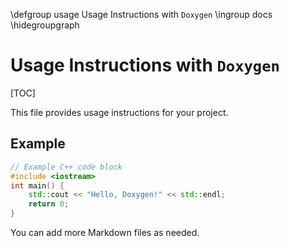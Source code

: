 \defgroup usage Usage Instructions with `Doxygen`
\ingroup docs
\hidegroupgraph
# Usage Instructions with `Doxygen`
[TOC]

This file provides usage instructions for your project.

## Example

```cpp
// Example C++ code block
#include <iostream>
int main() {
    std::cout << "Hello, Doxygen!" << std::endl;
    return 0;
}
```

You can add more Markdown files as needed.
